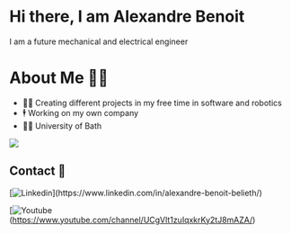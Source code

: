 # Hi there, I am Alexandre Benoit

I am a future mechanical and electrical engineer

# About Me :male_detective:	

- :technologist: Creating different projects in my free time in software and robotics
- :business_suit_levitating: Working on my own company
- :man_student: University of Bath

![](https://komarev.com/ghpvc/?username=amgb20)

## Contact :iphone:

[![Linkedin]([https://img.icons8.com/color/48/000000/linkedin.png](https://img.shields.io/badge/LinkedIn-0077B5?style=for-the-badge&logo=linkedin&logoColor=white)https://img.shields.io/badge/LinkedIn-0077B5?style=for-the-badge&logo=linkedin&logoColor=white)](https://www.linkedin.com/in/alexandre-benoit-belieth/)

[![Youtube]([https://img.shields.io/badge/YouTube-FF0000?style=for-the-badge&logo=youtube&logoColor=white])(https://www.youtube.com/channel/UCgVlt1zuIqxkrKy2tJ8mAZA/)




